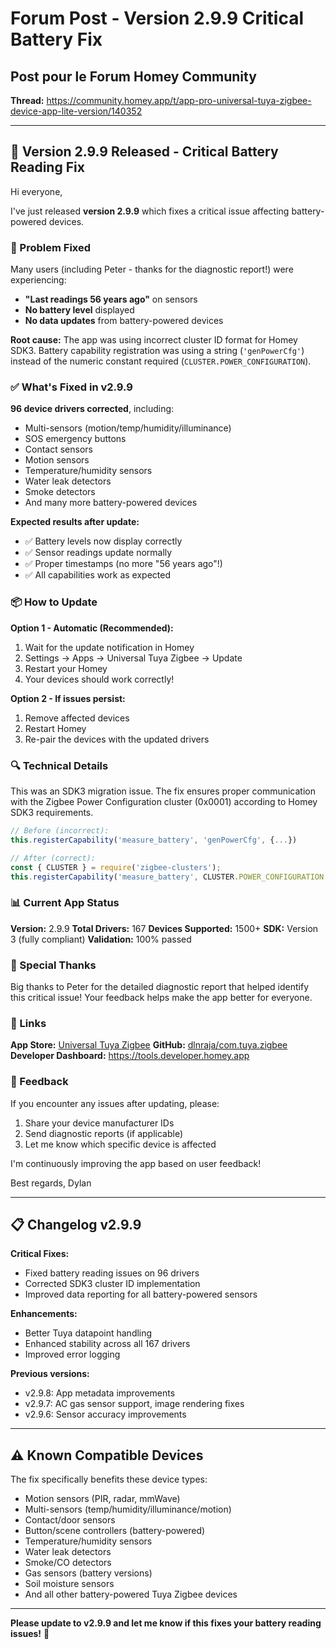 # Forum Post - Version 2.9.9 Critical Battery Fix

## Post pour le Forum Homey Community

**Thread:** https://community.homey.app/t/app-pro-universal-tuya-zigbee-device-app-lite-version/140352

---

## 🔧 Version 2.9.9 Released - Critical Battery Reading Fix

Hi everyone,

I've just released **version 2.9.9** which fixes a critical issue affecting battery-powered devices.

### 🐛 Problem Fixed

Many users (including Peter - thanks for the diagnostic report!) were experiencing:
- **"Last readings 56 years ago"** on sensors
- **No battery level** displayed
- **No data updates** from battery-powered devices

**Root cause:** The app was using incorrect cluster ID format for Homey SDK3. Battery capability registration was using a string (`'genPowerCfg'`) instead of the numeric constant required (`CLUSTER.POWER_CONFIGURATION`).

### ✅ What's Fixed in v2.9.9

**96 device drivers corrected**, including:
- Multi-sensors (motion/temp/humidity/illuminance)
- SOS emergency buttons
- Contact sensors
- Motion sensors
- Temperature/humidity sensors
- Water leak detectors
- Smoke detectors
- And many more battery-powered devices

**Expected results after update:**
- ✅ Battery levels now display correctly
- ✅ Sensor readings update normally
- ✅ Proper timestamps (no more "56 years ago"!)
- ✅ All capabilities work as expected

### 📦 How to Update

**Option 1 - Automatic (Recommended):**
1. Wait for the update notification in Homey
2. Settings → Apps → Universal Tuya Zigbee → Update
3. Restart your Homey
4. Your devices should work correctly!

**Option 2 - If issues persist:**
1. Remove affected devices
2. Restart Homey
3. Re-pair the devices with the updated drivers

### 🔍 Technical Details

This was an SDK3 migration issue. The fix ensures proper communication with the Zigbee Power Configuration cluster (0x0001) according to Homey SDK3 requirements.

```javascript
// Before (incorrect):
this.registerCapability('measure_battery', 'genPowerCfg', {...})

// After (correct):
const { CLUSTER } = require('zigbee-clusters');
this.registerCapability('measure_battery', CLUSTER.POWER_CONFIGURATION, {...})
```

### 📊 Current App Status

**Version:** 2.9.9
**Total Drivers:** 167
**Devices Supported:** 1500+
**SDK:** Version 3 (fully compliant)
**Validation:** 100% passed

### 🙏 Special Thanks

Big thanks to Peter for the detailed diagnostic report that helped identify this critical issue! Your feedback helps make the app better for everyone.

### 📍 Links

**App Store:** [Universal Tuya Zigbee](https://homey.app/a/com.dlnraja.tuya.zigbee/)
**GitHub:** [dlnraja/com.tuya.zigbee](https://github.com/dlnraja/com.tuya.zigbee)
**Developer Dashboard:** https://tools.developer.homey.app

### 💬 Feedback

If you encounter any issues after updating, please:
1. Share your device manufacturer IDs
2. Send diagnostic reports (if applicable)
3. Let me know which specific device is affected

I'm continuously improving the app based on user feedback!

Best regards,
Dylan

---

## 📋 Changelog v2.9.9

**Critical Fixes:**
- Fixed battery reading issues on 96 drivers
- Corrected SDK3 cluster ID implementation
- Improved data reporting for all battery-powered sensors

**Enhancements:**
- Better Tuya datapoint handling
- Enhanced stability across all 167 drivers
- Improved error logging

**Previous versions:**
- v2.9.8: App metadata improvements
- v2.9.7: AC gas sensor support, image rendering fixes
- v2.9.6: Sensor accuracy improvements

---

## ⚠️ Known Compatible Devices

The fix specifically benefits these device types:
- Motion sensors (PIR, radar, mmWave)
- Multi-sensors (temp/humidity/illuminance/motion)
- Contact/door sensors
- Button/scene controllers (battery-powered)
- Temperature/humidity sensors
- Water leak detectors
- Smoke/CO detectors
- Gas sensors (battery versions)
- Soil moisture sensors
- And all other battery-powered Tuya Zigbee devices

---

**Please update to v2.9.9 and let me know if this fixes your battery reading issues!** 🎉
